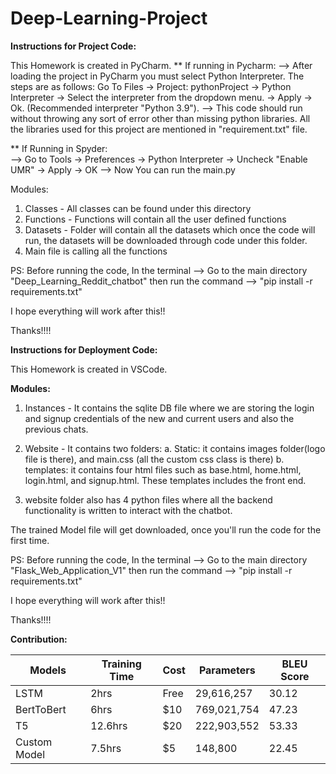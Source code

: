 # Deep-Learning-Project

**Instructions for Project Code:**

This Homework is created in PyCharm.
** If running in Pycharm:
--> After loading the project in PyCharm you must select Python Interpreter. The steps are as follows: Go To Files -> Project: pythonProject -> Python Interpreter -> Select the interpreter from the dropdown menu. -> Apply -> Ok. (Recommended interpreter "Python 3.9").
--> This code should run without throwing any sort of error other than missing python libraries. All the libraries used for this project are mentioned in "requirement.txt" file.
	
	
** If Running in Spyder:	
--> Go to Tools -> Preferences -> Python Interpreter -> Uncheck "Enable UMR" -> Apply -> OK
--> Now You can run the main.py
	
Modules:
1. Classes - All classes can be found under this directory
2. Functions - Functions will contain all the user defined functions
3. Datasets - Folder will contain all the datasets which once the code will run, the datasets will be downloaded through code under this folder.
4. Main file is calling all the functions
		
PS: Before running the code, In the terminal --> Go to the main directory "Deep_Learning_Reddit_chatbot" then run the command 
--> "pip install -r requirements.txt"

I hope everything will work after this!!
		
Thanks!!!!


**Instructions for Deployment Code:**

This Homework is created in VSCode.

**Modules:**
1. Instances - It contains the sqlite DB file where we are storing the login and signup credentials of the new and current users and also the previous chats.

2. Website - It contains two folders:
	a. Static: it contains images folder(logo file is there), and main.css (all the custom css class is there)
	b. templates: it contains four html files such as base.html, home.html, login.html, and signup.html. These templates includes the front end.

3. website folder also has 4 python files where all the backend functionality is written to interact with the chatbot.
		
The trained Model file will get downloaded, once you'll run the code for the first time.


PS: Before running the code, In the terminal --> Go to the main directory "Flask_Web_Application_V1" then run the command 
--> "pip install -r requirements.txt"

I hope everything will work after this!!
		
Thanks!!!!


**Contribution:**

| Models        | Training Time | Cost | Parameters  | BLEU Score |
| ------------- | ------------- | ---- | ----------- | ---------- |
| LSTM          | 2hrs          | Free | 29,616,257  | 30.12      |
| BertToBert    | 6hrs          | $10  | 769,021,754 | 47.23      |
| T5            | 12.6hrs       | $20  | 222,903,552 | 53.33      |
| Custom Model  | 7.5hrs        | $5   | 148,800     | 22.45      |




